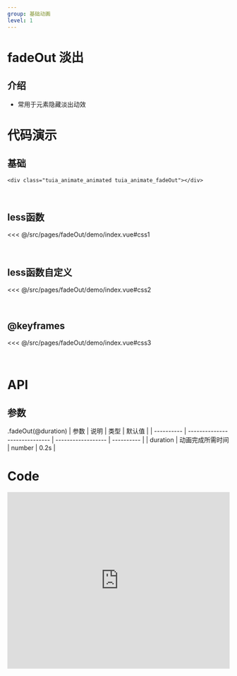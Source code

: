 ```yaml
---
group: 基础动画
level: 1
---
```


# fadeOut 淡出

## 介绍
* 常用于元素隐藏淡出动效

# 代码演示

## 基础

```
<div class="tuia_animate_animated tuia_animate_fadeOut"></div>
```

<br />

## less函数

<<< @/src/pages/fadeOut/demo/index.vue#css1

<br />

## less函数自定义

<<< @/src/pages/fadeOut/demo/index.vue#css2

<br />

## @keyframes

<<< @/src/pages/fadeOut/demo/index.vue#css3

<br />

# API

## 参数
.fadeOut(@duration)
| 参数       | 说明                          | 类型               | 默认值     |
| ---------- | ----------------------------- | ------------------ | ---------- |
| duration       | 动画完成所需时间                 | number           | 0.2s  |
<br />

# Code

<iframe allowfullscreen="true" allowpaymentrequest="true" allowtransparency="true" frameborder="0" height="400" width="100%" scrolling="no" style="width: 100%; overflow:hidden; display:block;" loading="lazy" src="https://codepen.io/xieshiyi/embed/abwvgeJ?height=265&theme-id=dark&default-tab=css%2Cresult&user=eltonmesquita&slug-hash=oNjGGbw&pen-title=Prefers-reduce-motion%20media%20query&name=cp_embed_1"></iframe>